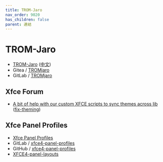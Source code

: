 ```yaml
---
title: TROM-Jaro
nav_order: 9020
has_children: false
parent: 連結
---
```



# TROM-Jaro

* [TROM-Jaro](https://www.tromjaro.com/) ([中文](https://www.tromjaro.com/zh-tw/))
* Gitea / [TROMjaro](https://git.trom.tf/TROMjaro)
* GitLab / [TROMjaro](https://gitlab.com/tromsite/tromjaro)


## Xfce Forum

* [A bit of help with our custom XFCE scripts to sync themes across lib](https://forum.xfce.org/viewtopic.php?id=16095) ([fix-theming](https://git.trom.tf/TROMjaro/fixes-package/src/branch/main/bin/periodic/fix-theming#L25))


## Xfce Panel Profiles

* [Xfce Panel Profiles](https://docs.xfce.org/apps/xfce4-panel-profiles/start)
* GitLab / [xfce4-panel-profiles](https://gitlab.xfce.org/apps/xfce4-panel-profiles)
* GitHub / [xfce4-panel-profiles](https://github.com/xfce-mirror/xfce4-panel-profiles)
* [XFCE4-panel-layouts](https://github.com/mamgodev/XFCE4-panel-layouts)
